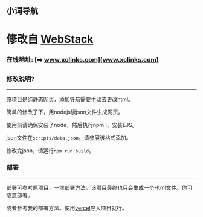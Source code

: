## 小词导航

修改自 [WebStack](https://github.com/WebStackPage/WebStackPage.github.io)
===
### 在线地址: [➡️ www.xclinks.com](www.xclinks.com)

### 修改说明?
---

原项目是纯静态网页，添加导航需要手动去更改html。

简单的修改了下，用nodejs读json文件生成网页。

使用前请确保安装了node，然后执行npm i，安装EJS。

json文件在`scripts/data.json`。请参展该格式添加。

修改完json，请运行`npm run build`。

### 部署
---

部署可参考原项目，一堆部署方法。该项目最终也只会生成一个Html文件。你可随意部署。

或者参考我的部署方法。使用[vercel](https://vercel.com/)导入项目就行。
